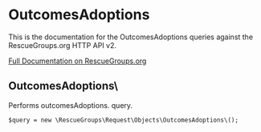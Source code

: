 # OutcomesAdoptions

This is the documentation for the OutcomesAdoptions queries against the RescueGroups.org HTTP API v2.

[Full Documentation on RescueGroups.org](https://userguide.rescuegroups.org/display/APIDG/Object+definitions#Objectdefinitions-outcomesAdoptions)

## OutcomesAdoptions\

Performs outcomesAdoptions. query.

    $query = new \RescueGroups\Request\Objects\OutcomesAdoptions\();


